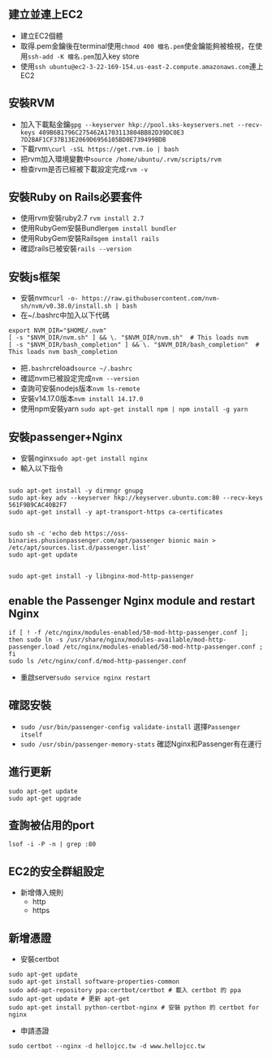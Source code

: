## 建立並連上EC2
- 建立EC2個體
- 取得.pem金鑰後在terminal使用`chmod 400 檔名.pem`使金鑰能夠被檢視，在使用`ssh-add -K 檔名.pem`加入key store
- 使用`ssh ubuntu@ec2-3-22-169-154.us-east-2.compute.amazonaws.com`連上EC2

## 安裝RVM
- 加入下載點金鑰`gpg --keyserver hkp://pool.sks-keyservers.net --recv-keys 409B6B1796C275462A1703113804BB82D39DC0E3 7D2BAF1CF37B13E2069D6956105BD0E739499BDB`
- 下載rvm`\curl -sSL https://get.rvm.io | bash`
- 把rvm加入環境變數中`source /home/ubuntu/.rvm/scripts/rvm`
- 檢查rvm是否已經被下載設定完成`rvm -v`

## 安裝Ruby on Rails必要套件
- 使用rvm安裝ruby2.7 `rvm install 2.7`
- 使用RubyGem安裝Bundler`gem install bundler`
- 使用RubyGem安裝Rails`gem install rails`
- 確認rails已被安裝`rails --version`

## 安裝js框架
- 安裝nvm`curl -o- https://raw.githubusercontent.com/nvm-sh/nvm/v0.38.0/install.sh | bash`
- 在~/.bashrc中加入以下代碼
```
export NVM_DIR="$HOME/.nvm"
[ -s "$NVM_DIR/nvm.sh" ] && \. "$NVM_DIR/nvm.sh"  # This loads nvm
[ -s "$NVM_DIR/bash_completion" ] && \. "$NVM_DIR/bash_completion"  # This loads nvm bash_completion
```
- 把`.bashrc`reload`source ~/.bashrc`
- 確認nvm已被設定完成`nvm --version`
- 查詢可安裝nodejs版本`nvm ls-remote`
- 安裝v14.17.0版本`nvm install 14.17.0`
- 使用npm安裝yarn `sudo apt-get install npm | npm install -g yarn`

## 安裝passenger+Nginx
- 安裝nginx`sudo apt-get install nginx`
- 輸入以下指令
```

sudo apt-get install -y dirmngr gnupg
sudo apt-key adv --keyserver hkp://keyserver.ubuntu.com:80 --recv-keys 561F9B9CAC40B2F7
sudo apt-get install -y apt-transport-https ca-certificates


sudo sh -c 'echo deb https://oss-binaries.phusionpassenger.com/apt/passenger bionic main > /etc/apt/sources.list.d/passenger.list'
sudo apt-get update


sudo apt-get install -y libnginx-mod-http-passenger
```

## enable the Passenger Nginx module and restart Nginx
```
if [ ! -f /etc/nginx/modules-enabled/50-mod-http-passenger.conf ]; then sudo ln -s /usr/share/nginx/modules-available/mod-http-passenger.load /etc/nginx/modules-enabled/50-mod-http-passenger.conf ; fi
sudo ls /etc/nginx/conf.d/mod-http-passenger.conf
```
- 重啟server`sudo service nginx restart`

## 確認安裝
- `sudo /usr/bin/passenger-config validate-install`
 選擇`Passenger itself`
 - `sudo /usr/sbin/passenger-memory-stats`
 確認Nginx和Passenger有在運行

## 進行更新
```
sudo apt-get update
sudo apt-get upgrade
```
## 查詢被佔用的port
`lsof -i -P -n | grep :80`

## EC2的安全群組設定
- 新增傳入規則
    - http
    - https
## 新增憑證
- 安裝certbot
```
sudo apt-get update
sudo apt-get install software-properties-common
sudo add-apt-repository ppa:certbot/certbot # 載入 certbot 的 ppa
sudo apt-get update # 更新 apt-get
sudo apt-get install python-certbot-nginx # 安裝 python 的 certbot for nginx
```
- 申請憑證
```
sudo certbot --nginx -d hellojcc.tw -d www.hellojcc.tw
```